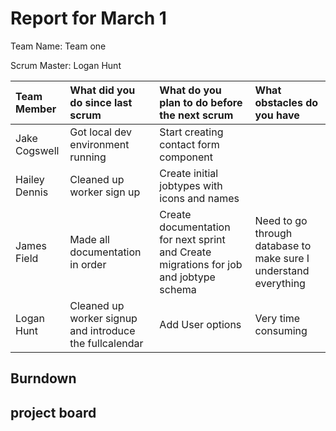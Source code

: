 # Report for March 1

Team Name: Team one

Scrum Master: Logan Hunt

| Team Member | What did you do since last scrum | What do you plan to do before the next scrum | What obstacles do you have |
| :--- | :--- | :--- | :--- |
| Jake Cogswell | Got local dev environment running | Start creating contact form component| | 
| Hailey Dennis | Cleaned up worker sign up | Create initial jobtypes with icons and names | |
| James Field | Made all documentation in order | Create documentation for next sprint and Create migrations for job and jobtype schema | Need to go through database to make sure I understand everything |
| Logan Hunt | Cleaned up worker signup and introduce the fullcalendar | Add User options | Very time consuming |

## Burndown



## project board